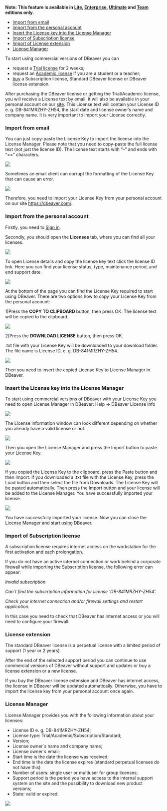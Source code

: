 **Note: This feature is available in [Lite](Lite-Edition), [Enterprise](Enterprise-Edition), [Ultimate](Ultimate-Edition) and <a href="https://dbeaver.com/dbeaver-team-edition">Team</a> editions only.**

* [Import from email](#import-from-email)
* [Import from the personal account](#import-from-the-personal-account)
* [Insert the License key into the License Manager](#insert-the-license-key-into-the-license-manager)
* [Import of Subscription license](#import-of-subscription-license)
* [Import of License extension](#license-extension)
* [License Manager](#license-manager)

To start using commercial versions of DBeaver you can

* request a [Trial license](https://dbeaver.com/trial/) for 2 weeks;
* request an [Academic license](https://dbeaver.com/academic-license/) if you are a student or a teacher;
* [buy](https://dbeaver.com/buy/) a Subscription license, Standard DBeaver license or DBeaver license extension.

After purchasing the DBeaver license or getting the Trial/Academic license, you will receive a License text by email. 
It will also be available in your personal account on our [site](https://dbeaver.com/).
This License text will contain your License ID e. g. DB-841MRZHY-ZH54, the start date and license owner’s name and company name. It is very important to import your License correctly.

### Import from email

You can just copy-paste the License Key to import the license into the License Manager. Please note that you need to copy-paste the full license text (not just the license ID). The license text starts with “–” and ends with “==” characters.

![](images/license/mail.png)

Sometimes an email client can corrupt the formatting of the License Key that can cause an error.

![](images/license/error.png)

Therefore, you need to import your License Key from your personal account on our site https://dbeaver.com/.

### Import from the personal account

Firstly, you need to [Sign in](https://dbeaver.com/signin/).

Secondly, you should open the **Licenses** tab, where you can find all your licenses. 

![](images/license/tab.png)




To open License details and copy the license key text click the license ID link. Here you can find your license status, type, maintenance period, and end support date.




![](images/license/details.png)

At the bottom of the page you can find the License Key required to start using DBeaver.
There are two options how to copy your License Key from the personal account:

1)Press the **COPY TO CLIPBOARD** button, then press OK. The license text will be copied to the clipboard.

![](images/license/lic-copy.png)

2)Press the **DOWNLOAD LICENSE** button, then press OK. 

.txt file with your License Key will be downloaded to your download folder. The file name is License ID, e. g. DB-841MRZHY-ZH54.

![](images/license/lic-download.png)

Then you need to insert the copied License Key to License Manager in DBeaver.

### Insert the License key into the License Manager

To start using commercial versions of DBeaver with your License Key you need to open License Manager in DBeaver:
Help -> DBeaver License Info

![](images/license/help-info.png)

The License information window can look different depending on whether you already have a valid license or not.

![](images/license/information.png)

Then you open the License Manager and press the Import button to paste your License Key.

![](images/license/lic-import.png)


If you copied the License Key to the clipboard, press the Paste button and then Import. 
If you downloaded a .txt file with the License Key, press the Load button and then select the file from Downloads. The License Key will be pasted automatically.
Then press the Import button and your license will be added to the License Manager. You have successfully imported your license.


![](images/license/manager.png)

You have successfully imported your license. Now you can close the License Manager and start using DBeaver.  

### Import of Subscription license

A subscription license requires internet access on the workstation for the first activation and each prolongation.

If you do not have an active internet connection or work behind a corporate firewall while importing the Subscription license, the following error can appear:

*Invalid subscription*

*Can`t find the subscription information for license ‘DB-841MRZHY-ZH54’.*

*Check your internet connection and/or firewall settings and restart application.*

In this case you need to check that DBeaver has internet access or you will need to configure your firewall.

### License extension

The standard DBeaver license is a perpetual license with a limited period of support (1 year or 2 years). 

After the end of the selected support period you can continue to use commercial versions of DBeaver without support and updates or buy a license extension or a new license.

If you buy the DBeaver license extension and DBeaver has internet access, the license in DBeaver will be updated automatically. Otherwise, you have to import the license key from your personal account once again.

### License Manager

License Manager provides you with the following information about your licenses:

* License ID e. g. DB-841MRZHY-ZH54;
* License type: Trial/Academic/Subscription/Standard;
* Version;
* License owner`s name and company name;
* License owner`s email;
* Start time is the date the license was received;
* End time is the date the license expires (standard perpetual licenses do not have this)
* Number of users: single user or multiuser for group licenses;
* Support period is the period you have access to the internal support system on the site and the possibility to download new product versions;
* State: valid or expired.

![](images/license/manager.png)
